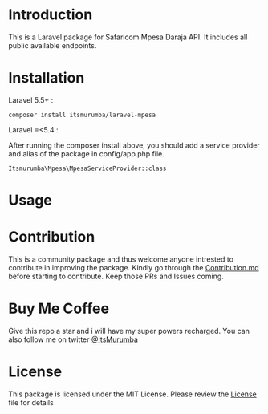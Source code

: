 # Introduction
This is a Laravel package for Safaricom Mpesa Daraja API. It includes all public available endpoints.

# Installation

Laravel 5.5+ :
````
composer install itsmurumba/laravel-mpesa
````

Laravel =<5.4 :

After running the composer install above, you should add a service provider and alias of the package in config/app.php file.

````
Itsmurumba\Mpesa\MpesaServiceProvider::class
````

# Usage


# Contribution
This is a community package and thus welcome anyone intrested to contribute in improving the package. Kindly go through the [Contribution.md](Contribution.md) before starting to contribute. Keep those PRs and Issues coming.

# Buy Me Coffee
Give this repo a star and i will have my super powers recharged. You can also follow me on twitter [@ItsMurumba](https://twitter.com/ItsMurumba)

# License
This package is licensed under the MIT License. Please review the [License](LICENSE.md) file for details








